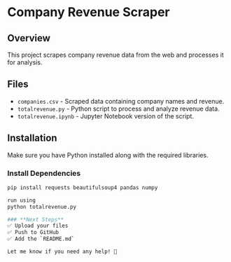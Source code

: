 # Company Revenue Scraper

## Overview
This project scrapes company revenue data from the web and processes it for analysis.

## Files
- `companies.csv` - Scraped data containing company names and revenue.
- `totalrevenue.py` - Python script to process and analyze revenue data.
- `totalrevenue.ipynb` - Jupyter Notebook version of the script.

## Installation

Make sure you have Python installed along with the required libraries.

### Install Dependencies
```bash
pip install requests beautifulsoup4 pandas numpy

run using
python totalrevenue.py

### **Next Steps**
✅ Upload your files  
✅ Push to GitHub  
✅ Add the `README.md`  

Let me know if you need any help! 🚀
